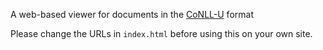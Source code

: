 A web-based viewer for documents in the
[CoNLL-U](http://universaldependencies.org/format.html) format

Please change the URLs in `index.html` before using this on your own site.
